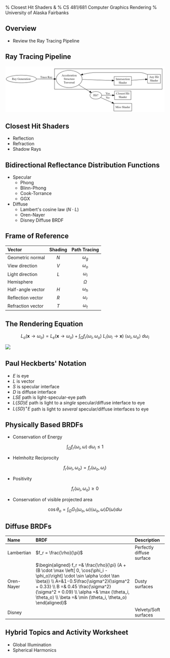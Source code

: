% Closest Hit Shaders & 
% CS 481/681 Computer Graphics Rendering
% University of Alaska Fairbanks

## Overview

- Review the Ray Tracing Pipeline

## Ray Tracing Pipeline

![](images/ray-tracing-pipeline.png)

## Closest Hit Shaders

- Reflection
- Refraction
- Shadow Rays

## Bidirectional Reflectance Distribution Functions

- Specular
  - Phong
  - Blinn-Phong
  - Cook-Torrance
  - GGX
- Diffuse
  - Lambert's cosine law ($N \cdot L$)
  - Oren-Nayer
  - Disney Diffuse BRDF

## Frame of Reference

| Vector            | Shading | Path Tracing |
| :---------------- | :-----: | :----------: |
| Geometric normal  |   $N$   |  $\omega_g$  |
| View direction    |   $V$   |  $\omega_o$  |
| Light direction   |   $L$   |  $\omega_i$  |
| Hemisphere        |         |   $\Omega$   |
| Half-angle vector |   $H$   |  $\omega_h$  |
| Reflection vector |   $R$   |  $\omega_r$  |
| Refraction vector |   $T$   |  $\omega_t$  |

## The Rendering Equation

$$
L_o (\mathbf{x} \to \omega_o) = L_e(\mathbf{x} \to \omega_o) + \int_\Omega f_r(\omega_i, \omega_o)\ L_i(\omega_i \to \mathbf{x})\ \langle \omega_i, \omega_o \rangle \ d\omega_i
$$

![](images/frame-of-reference.png)

## Paul Heckberts' Notation

- $E$ is eye
- $L$ is vector
- $S$ is specular interface
- $D$ is diffuse interface
- $LSE$ path is light-specular-eye path
- $L\lbrace SD \rbrace E$ path is light to a *single* specular/diffuse interface to eye
- $L\lbrace SD \rbrace ^+E$ path is light to *several* specular/diffuse interfaces to eye

## Physically Based BRDFs

- Conservation of Energy

$$\int_{\Omega} f_r(\omega_i, \omega)\ d\omega_i \le 1$$

- Helmholtz Reciprocity

$$f_r(\omega_i, \omega_o) = f_r(\omega_o, \omega_i)$$

- Positivity

$$f_r(\omega_i, \omega_o) \ge 0$$

- Conservation of visible projected area

$$\cos \theta_o = \int_\Omega G_1(\omega_o, \omega) \langle \omega_o, \omega \rangle D(\omega) d\omega$$

## Diffuse BRDFs

| Name       | BRDF                         | Description               |
| :--------- | :--------------------------- | :------------------------ |
| Lambertian | $f_r = \frac{\rho}{\pi}$           | Perfectly diffuse surface |
| Oren-Nayer | $\begin{aligned} f_r =& \frac{\rho}{\pi} (A + (B \cdot \max \left[ 0, \cos(\phi_i - \phi_o)\right] \cdot \sin \alpha \cdot \tan \beta)) \\ A=&1-0.5\frac{\sigma^2}{\sigma^2 + 0.33} \\ B =& 0.45 \frac{\sigma^2}{\sigma^2 + 0.09} \\ \alpha =& \max (\theta_i, \theta_o) \\ \beta =& \min (\theta_i, \theta_o) \end{aligned}$ | Dusty surfaces            |
| Disney     |                              | Velvety/Soft surfaces     |

## Hybrid Topics and Activity Worksheet

- Global Illumination
- Spherical Harmonics